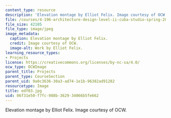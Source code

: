 ```yaml
---
content_type: resource
description: 'Elevation montage by Elliot Felix. Image courtesy of OCW. '
file: /courses/4-196-architecture-design-level-ii-cuba-studio-spring-2004/06f31e50f7fc988b362934066b5fe662_edf03.jpg
file_size: 42105
file_type: image/jpeg
image_metadata:
  caption: Elevation montage by Elliot Felix.
  credit: Image courtesy of OCW.
  image-alt: Work by Elliot Felix.
learning_resource_types:
- Projects
license: https://creativecommons.org/licenses/by-nc-sa/4.0/
ocw_type: OCWImage
parent_title: Projects
parent_type: CourseSection
parent_uid: 9a0c3636-30a3-ad74-1e1b-96382ad91282
resourcetype: Image
title: edf03.jpg
uid: 06f31e50-f7fc-988b-3629-34066b5fe662
---
```

Elevation montage by Elliot Felix. Image courtesy of OCW. 
